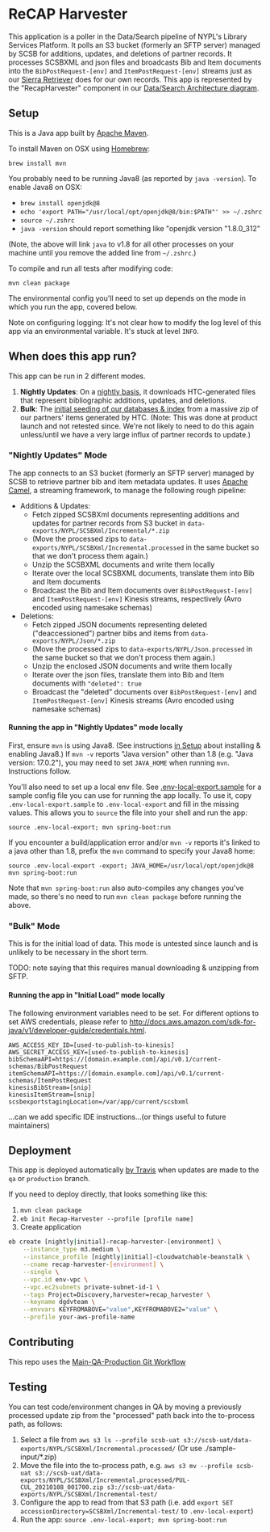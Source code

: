 # ReCAP Harvester

This application is a poller in the Data/Search pipeline of NYPL's Library Services Platform. It polls an S3 bucket (formerly an SFTP server) managed by SCSB for additions, updates, and deletions of partner records. It processes SCSBXML and json files and broadcasts Bib and Item documents into the `BibPostRequest-[env]` and `ItemPostRequest-[env]` streams just as our [Sierra Retriever](https://github.com/NYPL-discovery/sierra-retriever/) does for our own records. This app is represented by the "RecapHarvester" component in our [Data/Search Architecture diagram](https://docs.google.com/presentation/d/1kPUhT-JPOuniXndKWc_JEp2EY5rOPuH5ebSqYCe_438/edit#slide=id.g401dec0f26_0_128).

## Setup

This is a Java app built by [Apache Maven](https://maven.apache.org/what-is-maven.html).

To install Maven on OSX using [Homebrew](https://brew.sh/):

```
brew install mvn
```

You probably need to be running Java8 (as reported by `java -version`). To enable Java8 on OSX:

 * `brew install openjdk@8`
 * `echo 'export PATH="/usr/local/opt/openjdk@8/bin:$PATH"' >> ~/.zshrc`
 * `source ~/.zshrc`
 * `java -version` should report something like "openjdk version "1.8.0_312"

(Note, the above will link `java` to v1.8 for all other processes on your machine until you remove the added line from `~/.zshrc`.)

To compile and run all tests after modifying code:

```
mvn clean package
```

The environmental config you'll need to set up depends on the mode in which you run the app, covered below.

Note on configuring logging: It's not clear how to modify the log level of this app via an environmental variable. It's stuck at level `INFO`.

## When does this app run?

This app can be run in 2 different modes.

1. **Nightly Updates**: On a [nightly basis](#nightly-updates-mode), it downloads HTC-generated files that represent bibliographic additions, updates, and deletions.
1. **Bulk**: The [initial seeding of our databases & index](#bulk) from a massive zip of our partners' items generated by HTC. (Note: This was done at product launch and not retested since. We're not likely to need to do this again unless/until we have a very large influx of partner records to update.)

### "Nightly Updates" Mode

The app connects to an S3 bucket (formerly an SFTP server) managed by SCSB to retrieve partner bib and item metadata updates. It uses [Apache Camel](https://camel.apache.org/), a streaming framework, to manage the following rough pipeline:
 * Additions & Updates:
   * Fetch zipped SCSBXml documents representing additions and updates for partner records from S3 bucket in `data-exports/NYPL/SCSBXml/Incremental/*.zip`
   * (Move the processed zips to `data-exports/NYPL/SCSBXml/Incremental.processed` in the same bucket so that we don't process them again.)
   * Unzip the SCSBXML documents and write them locally
   * Iterate over the local SCSBXML documents, translate them into Bib and Item documents
   * Broadcast the Bib and Item documents over `BibPostRequest-[env]` and `ItemPostRequest-[env]` Kinesis streams, respectively (Avro encoded using namesake schemas)
 * Deletions:
   * Fetch zipped JSON documents representing deleted ("deaccessioned") partner bibs and items from `data-exports/NYPL/Json/*.zip`
   * (Move the processed zips to `data-exports/NYPL/Json.processed` in the same bucket so that we don't process them again.)
   * Unzip the enclosed JSON documents and write them locally
   * Iterate over the json files, translate them into Bib and Item documents with `"deleted": true`
   * Broadcast the "deleted" documents over `BibPostRequest-[env]` and `ItemPostRequest-[env]` Kinesis streams (Avro encoded using namesake schemas)

#### Running the app in "Nightly Updates" mode locally

First, ensure `mvn` is using Java8. (See instructions [in Setup](#setup) about installing & enabling Java8.) If `mvn -v` reports "Java version" other than 1.8 (e.g. "Java version: 17.0.2"), you may need to set `JAVA_HOME` when running `mvn`. Instructions follow.

You'll also need to set up a local env file. See [.env-local-export.sample](.env-local-export.sample) for a sample config file you can use for running the app locally. To use it, copy `.env-local-export.sample` to `.env-local-export` and fill in the missing values. This allows you to `source` the file into your shell and run the app:
```
source .env-local-export; mvn spring-boot:run
```

If you encounter a build/application error and/or `mvn -v` reports it's linked to a java other than 1.8, prefix the `mvn` command to specify your Java8 home:
```
source .env-local-export -export; JAVA_HOME=/usr/local/opt/openjdk@8 mvn spring-boot:run
```

Note that `mvn spring-boot:run` also auto-compiles any changes you've made, so there's no need to run `mvn clean package` before running the above.

### "Bulk" Mode

This is for the initial load of data. This mode is untested since launch and is unlikely to be necessary in the short term.

TODO: note saying that this requires manual downloading & unzipping from SFTP.

#### Running the app in "Initial Load" mode locally

The following environment variables need to be set. For different options to set AWS credentials, please refer to http://docs.aws.amazon.com/sdk-for-java/v1/developer-guide/credentials.html.

```
AWS_ACCESS_KEY_ID=[used-to-publish-to-kinesis]
AWS_SECRET_ACCESS_KEY=[used-to-publish-to-kinesis]
bibSchemaAPI=https://[domain.example.com]/api/v0.1/current-schemas/BibPostRequest
itemSchemaAPI=https://[domain.example.com]/api/v0.1/current-schemas/ItemPostRequest
kinesisBibStream=[snip]
kinesisItemStream=[snip]
scsbexportstagingLocation=/var/app/current/scsbxml
```

...can we add specific IDE instructions...(or things useful to future maintainers)

## Deployment

This app is deployed automatically [by Travis](.travis.yml) when updates are made to the `qa` or `production` branch.

If you need to deploy directly, that looks something like this:

1.  `mvn clean package`
1.  `eb init Recap-Harvester --profile [profile name]`
1.  Create application

  ```bash
  eb create [nightly|initial]-recap-harvester-[environment] \
      --instance_type m3.medium \
      --instance_profile [nightly|initial]-cloudwatchable-beanstalk \
      --cname recap-harvester-[environment] \
      --single \
      --vpc.id env-vpc \
      --vpc.ec2subnets private-subnet-id-1 \
      --tags Project=Discovery,harvester=recap_harvester \
      --keyname dgdvteam \
      --envvars KEYFROMABOVE="value",KEYFROMABOVE2="value" \
      --profile your-aws-profile-name
  ```

## Contributing

This repo uses the [Main-QA-Production Git Workflow](https://github.com/NYPL/engineering-general/blob/master/standards/git-workflow.md#main-qa-production)

## Testing

You can test code/environment changes in QA by moving a previously processed update zip from the "processed" path back into the to-process path, as follows:

1. Select a file from `aws s3 ls --profile scsb-uat s3://scsb-uat/data-exports/NYPL/SCSBXml/Incremental.processed/` (Or use ./sample-input/\*.zip)
2. Move the file into the to-process path, e.g. `aws s3 mv --profile scsb-uat s3://scsb-uat/data-exports/NYPL/SCSBXml/Incremental.processed/PUL-CUL_20210108_001700.zip s3://scsb-uat/data-exports/NYPL/SCSBXml/Incremental-test/`
3. Configure the app to read from that S3 path (i.e. add `export SET accessionDirectory=SCSBXml/Incremental-test/` to `.env-local-export`)
4. Run the app: `source .env-local-export; mvn spring-boot:run`
